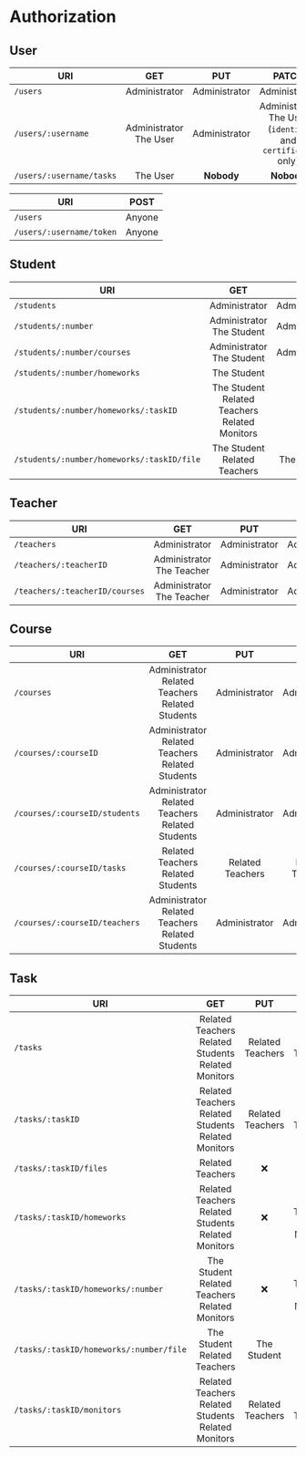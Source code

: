 # Authorization

## User

| URI                      |             GET             |      PUT      |                              PATCH                              |           DELETE            |
| ------------------------ | :-------------------------: | :-----------: | :-------------------------------------------------------------: | :-------------------------: |
| `/users`                 |        Administrator        | Administrator |                          Administrator                          |        Administrator        |
| `/users/:username`       | Administrator<br />The User | Administrator | Administrator<br />The User (`identity` and `certificate` only) | Administrator<br />The User |
| `/users/:username/tasks` |          The User           |  **Nobody**   |                           **Nobody**                            |             :x:             |


| URI                      |  POST  |
| ------------------------ | :----: |
| `/users`                 | Anyone |
| `/users/:username/token` | Anyone |

## Student

| URI                                        |                           GET                           |      PUT      |                 PATCH                  |    DELETE     |
| ------------------------------------------ | :-----------------------------------------------------: | :-----------: | :------------------------------------: | :-----------: |
| `/students`                                |                      Administrator                      | Administrator |             Administrator              | Administrator |
| `/students/:number`                        |             Administrator<br />The Student              | Administrator |             Administrator              | Administrator |
| `/students/:number/courses`                |             Administrator<br />The Student              | Administrator |             Administrator              |      :x:      |
| `/students/:number/homeworks`              |                       The Student                       |      :x:      |               **Nobody**               |      :x:      |
| `/students/:number/homeworks/:taskID`      | The Student<br />Related Teachers<br />Related Monitors |      :x:      | Related Teachers<br />Related Monitors |      :x:      |
| `/students/:number/homeworks/:taskID/file` |            The Student<br />Related Teachers            |  The Student  |                  :x:                   |      :x:      |

## Teacher

| URI                            |              GET               |      PUT      |     PATCH     |    DELETE     |
| ------------------------------ | :----------------------------: | :-----------: | :-----------: | :-----------: |
| `/teachers`                    |         Administrator          | Administrator | Administrator | Administrator |
| `/teachers/:teacherID`         | Administrator<br />The Teacher | Administrator | Administrator | Administrator |
| `/teachers/:teacherID/courses` | Administrator<br />The Teacher | Administrator | Administrator |      :x:      |

## Course

| URI                           |                            GET                            |       PUT        |      PATCH       |    DELETE     |
| ----------------------------- | :-------------------------------------------------------: | :--------------: | :--------------: | :-----------: |
| `/courses`                    | Administrator<br />Related Teachers<br />Related Students |  Administrator   |  Administrator   | Administrator |
| `/courses/:courseID`          | Administrator<br />Related Teachers<br />Related Students |  Administrator   |  Administrator   | Administrator |
| `/courses/:courseID/students` | Administrator<br />Related Teachers<br />Related Students |  Administrator   |  Administrator   |      :x:      |
| `/courses/:courseID/tasks`    |          Related Teachers<br />Related Students           | Related Teachers | Related Teachers |      :x:      |
| `/courses/:courseID/teachers` | Administrator<br />Related Teachers<br />Related Students |  Administrator   |  Administrator   |      :x:      |

## Task

| URI                                     |                             GET                              |       PUT        |                 PATCH                  |      DELETE      |
| --------------------------------------- | :----------------------------------------------------------: | :--------------: | :------------------------------------: | :--------------: |
| `/tasks`                                | Related Teachers<br />Related Students<br />Related Monitors | Related Teachers |            Related Teachers            | Related Teachers |
| `/tasks/:taskID`                        | Related Teachers<br />Related Students<br />Related Monitors | Related Teachers |            Related Teachers            | Related Teachers |
| `/tasks/:taskID/files`                  |                       Related Teachers                       |       :x:        |                  :x:                   |       :x:        |
| `/tasks/:taskID/homeworks`              | Related Teachers<br />Related Students<br />Related Monitors |       :x:        | Related Teachers<br />Related Monitors |       :x:        |
| `/tasks/:taskID/homeworks/:number`      |   The Student<br />Related Teachers<br />Related Monitors    |       :x:        | Related Teachers<br />Related Monitors |       :x:        |
| `/tasks/:taskID/homeworks/:number/file` |              The Student<br />Related Teachers               |   The Student    |                  :x:                   |       :x:        |
| `/tasks/:taskID/monitors`               | Related Teachers<br />Related Students<br />Related Monitors | Related Teachers |            Related Teachers            |       :x:        |
